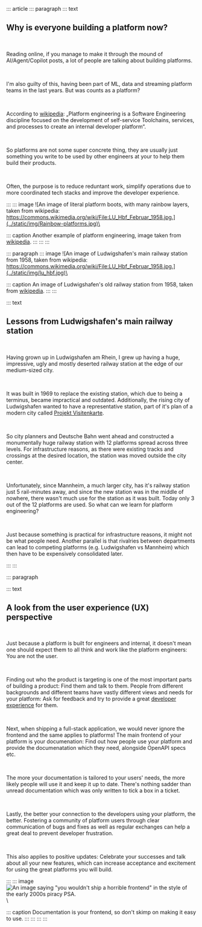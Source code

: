 ::: article
::: paragraph
::: text
## Why is everyone building a platform now?

&nbsp;

Reading online, if you manage to make it through the mound of AI/Agent/Copilot posts, a lot of people are talking about building platforms.

&nbsp;

I'm also guilty of this, having been part of ML, data and streaming platform teams in the last years. But was counts as a platform?

&nbsp;

According to [wikipedia](https://en.wikipedia.org/wiki/Platform_engineering): „Platform engineering is a Software Engineering discipline focused on the development of self-service Toolchains, services, and processes to create an internal developer platform“.

&nbsp;

So platforms are not some super concrete thing, they are usually just something you write to be used by other engineers at your to help them build their products.

&nbsp;

Often, the purpose is to reduce reduntant work, simplify operations due to more coordinated tech stacks and improve the developer experience.

:::
::: image
![An image of literal platform boots, with many rainbow layers, taken from wikipedia: https://commons.wikimedia.org/wiki/File:LU_Hbf_Februar_1958.jpg.](../static/img/Rainbow-platforms.jpg)\

::: caption
Another example of platform engineering, image taken from [wikipedia](https://commons.wikimedia.org/wiki/File:Rainbow-platforms.jpg).
:::
:::
:::

::: paragraph
::: image
![An image of Ludwigshafen's main railway station from 1958, taken from wikipedia: https://commons.wikimedia.org/wiki/File:LU_Hbf_Februar_1958.jpg.](../static/img/lu_hbf.jpg)\

::: caption
An image of Ludwigshafen's old railway station from 1958, taken from [wikipedia](https://commons.wikimedia.org/wiki/File:LU_Hbf_Februar_1958.jpg).
:::
:::

::: text
## Lessons from Ludwigshafen's main railway station

&nbsp;

Having grown up in Ludwigshafen am Rhein, I grew up having a huge, impressive, ugly and mostly deserted railway station at the edge of our medium-sized city.

&nbsp;

It was built in 1969 to replace the existing station, which due to being a terminus, became impractical and outdated. Additionally, the rising city of Ludwigshafen wanted to have a representative station, part of it's plan of a modern city called [Projekt Visitenkarte](https://de.wikipedia.org/wiki/Projekt_Visitenkarte).

&nbsp;

So city planners and Deutsche Bahn went ahead and constructed a monumentally huge railway station with 12 platforms spread across three levels. For infrastructure reasons, as there were existing tracks and crossings at the desired location, the station was moved outside the city center.

&nbsp;

Unfortunately, since Mannheim, a much larger city, has it's railway station just 5 rail-minutes away, and since the new station was in the middle of nowhere, there wasn't much use for the station as it was built. Today only 3 out of the 12 platforms are used. So what can we learn for platform engineering?  

&nbsp;

Just because something is practical for infrastructure reasons, it might not be what people need. Another parallel is that rivalries between departments can lead to competing platforms (e.g. Ludwigshafen vs Mannheim) which then have to be expensively consolidated later.

:::
:::

::: paragraph

::: text
## A look from the user experience (UX) perspective

&nbsp;

Just because a platform is built for engineers and internal, it doesn't mean one should expect them to all think and work like the platform engineers: You are not the user.  

&nbsp;

Finding out who the product is targeting is one of the most important parts of building a product: Find them and talk to them. People from different backgrounds and different teams have vastly different views and needs for your platform: Ask for feedback and try to provide a great [developer experience](https://microsoft.github.io/code-with-engineering-playbook/developer-experience/) for them.  

&nbsp;

Next, when shipping a full-stack application, we would never ignore the frontend and the same applies to platforms! The main frontend of your platform is your documenation: Find out how people use your platform and provide the documenatation which they need, alongside OpenAPI specs etc.

&nbsp;

The more your documentation is tailored to your users' needs, the more likely people will use it and keep it up to date. There's nothing sadder than unread documentation which was only written to tick a box in a ticket.

&nbsp;

Lastly, the better your connection to the developers using your platform, the better. Fostering a community of platform users through clear communication of bugs and fixes as well as regular exchanges can help a great deal to prevent developer frustration. 

&nbsp;

This also applies to positive updates: Celebrate your successes and talk about all your new features, which can increase acceptance and excitement for using the great platforms you will build.

:::
::: image
![An image saying "you wouldn't ship a horrible frontend" in the style of the early 2000s piracy PSA.](../static/img/youwouldnt.jpg)\

::: caption
Documentation is your frontend, so don't skimp on making it easy to use.
:::
:::
:::
:::